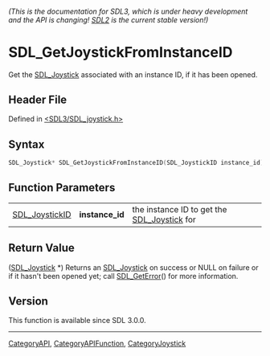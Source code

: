 ###### (This is the documentation for SDL3, which is under heavy development and the API is changing! [SDL2](https://wiki.libsdl.org/SDL2/) is the current stable version!)
# SDL_GetJoystickFromInstanceID

Get the [SDL_Joystick](SDL_Joystick) associated with an instance ID, if it has been opened.

## Header File

Defined in [<SDL3/SDL_joystick.h>](https://github.com/libsdl-org/SDL/blob/main/include/SDL3/SDL_joystick.h)

## Syntax

```c
SDL_Joystick* SDL_GetJoystickFromInstanceID(SDL_JoystickID instance_id);
```

## Function Parameters

|                                  |                 |                                                             |
| -------------------------------- | --------------- | ----------------------------------------------------------- |
| [SDL_JoystickID](SDL_JoystickID) | **instance_id** | the instance ID to get the [SDL_Joystick](SDL_Joystick) for |

## Return Value

([SDL_Joystick](SDL_Joystick) *) Returns an [SDL_Joystick](SDL_Joystick) on
success or NULL on failure or if it hasn't been opened yet; call
[SDL_GetError](SDL_GetError)() for more information.

## Version

This function is available since SDL 3.0.0.

----
[CategoryAPI](CategoryAPI), [CategoryAPIFunction](CategoryAPIFunction), [CategoryJoystick](CategoryJoystick)

